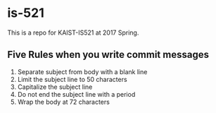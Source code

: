 # is-521

This is a repo for KAIST-IS521 at 2017 Spring.

## Five Rules when you write commit messages

1. Separate subject from body with a blank line
2. Limit the subject line to 50 characters
3. Capitalize the subject line
4. Do not end the subject line with a period
5. Wrap the body at 72 characters
